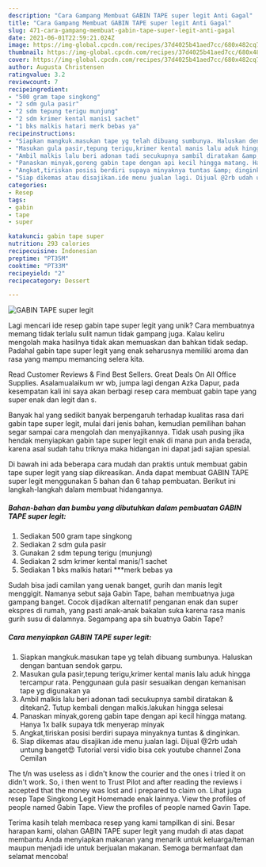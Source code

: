 ```yaml
---
description: "Cara Gampang Membuat GABIN TAPE super legit Anti Gagal"
title: "Cara Gampang Membuat GABIN TAPE super legit Anti Gagal"
slug: 471-cara-gampang-membuat-gabin-tape-super-legit-anti-gagal
date: 2021-06-01T22:59:21.024Z
image: https://img-global.cpcdn.com/recipes/37d4025b41aed7cc/680x482cq70/gabin-tape-super-legit-foto-resep-utama.jpg
thumbnail: https://img-global.cpcdn.com/recipes/37d4025b41aed7cc/680x482cq70/gabin-tape-super-legit-foto-resep-utama.jpg
cover: https://img-global.cpcdn.com/recipes/37d4025b41aed7cc/680x482cq70/gabin-tape-super-legit-foto-resep-utama.jpg
author: Augusta Christensen
ratingvalue: 3.2
reviewcount: 7
recipeingredient:
- "500 gram tape singkong"
- "2 sdm gula pasir"
- "2 sdm tepung terigu munjung"
- "2 sdm krimer kental manis1 sachet"
- "1 bks malkis hatari merk bebas ya"
recipeinstructions:
- "Siapkan mangkuk.masukan tape yg telah dibuang sumbunya. Haluskan dengan bantuan sendok garpu."
- "Masukan gula pasir,tepung terigu,krimer kental manis lalu aduk hingga tercampur rata. Penggunaan gula pasir sesuaikan dengan kemanisan tape yg digunakan ya"
- "Ambil malkis lalu beri adonan tadi secukupnya sambil diratakan &amp; ditekan2. Tutup kembali dengan malkis.lakukan hingga selesai"
- "Panaskan minyak,goreng gabin tape dengan api kecil hingga matang. Hanya 1x balik supaya tdk menyerap minyak"
- "Angkat,tiriskan posisi berdiri supaya minyaknya tuntas &amp; dinginkan."
- "Siap dikemas atau disajikan.ide menu jualan lagi. Dijual @2rb udah untung banget😍 Tutorial versi vidio bisa cek youtube channel Zona Cemilan"
categories:
- Resep
tags:
- gabin
- tape
- super

katakunci: gabin tape super 
nutrition: 293 calories
recipecuisine: Indonesian
preptime: "PT35M"
cooktime: "PT33M"
recipeyield: "2"
recipecategory: Dessert

---
```



![GABIN TAPE super legit](https://img-global.cpcdn.com/recipes/37d4025b41aed7cc/680x482cq70/gabin-tape-super-legit-foto-resep-utama.jpg)

Lagi mencari ide resep gabin tape super legit yang unik? Cara membuatnya memang tidak terlalu sulit namun tidak gampang juga. Kalau keliru mengolah maka hasilnya tidak akan memuaskan dan bahkan tidak sedap. Padahal gabin tape super legit yang enak seharusnya memiliki aroma dan rasa yang mampu memancing selera kita.

Read Customer Reviews &amp; Find Best Sellers. Great Deals On All Office Supplies. Asalamualaikum wr wb, jumpa lagi dengan Azka Dapur, pada kesempatan kali ini saya akan berbagi resep cara membuat gabin tape yang super enak dan legit dan s.

Banyak hal yang sedikit banyak berpengaruh terhadap kualitas rasa dari gabin tape super legit, mulai dari jenis bahan, kemudian pemilihan bahan segar sampai cara mengolah dan menyajikannya. Tidak usah pusing jika hendak menyiapkan gabin tape super legit enak di mana pun anda berada, karena asal sudah tahu triknya maka hidangan ini dapat jadi sajian spesial.


Di bawah ini ada beberapa cara mudah dan praktis untuk membuat gabin tape super legit yang siap dikreasikan. Anda dapat membuat GABIN TAPE super legit menggunakan 5 bahan dan 6 tahap pembuatan. Berikut ini langkah-langkah dalam membuat hidangannya.

<!--inarticleads1-->

##### Bahan-bahan dan bumbu yang dibutuhkan dalam pembuatan GABIN TAPE super legit:

1. Sediakan 500 gram tape singkong
1. Sediakan 2 sdm gula pasir
1. Gunakan 2 sdm tepung terigu (munjung)
1. Sediakan 2 sdm krimer kental manis/1 sachet
1. Sediakan 1 bks malkis hatari ***merk bebas ya


Sudah bisa jadi camilan yang uenak banget, gurih dan manis legit menggigit. Namanya sebut saja Gabin Tape, bahan membuatnya juga gampang banget. Cocok dijadikan alternatif penganan enak dan super ekspres di rumah, yang pasti anak-anak bakalan suka karena rasa manis gurih susu di dalamnya. Segampang apa sih buatnya Gabin Tape? 

<!--inarticleads2-->

##### Cara menyiapkan GABIN TAPE super legit:

1. Siapkan mangkuk.masukan tape yg telah dibuang sumbunya. Haluskan dengan bantuan sendok garpu.
1. Masukan gula pasir,tepung terigu,krimer kental manis lalu aduk hingga tercampur rata. Penggunaan gula pasir sesuaikan dengan kemanisan tape yg digunakan ya
1. Ambil malkis lalu beri adonan tadi secukupnya sambil diratakan &amp; ditekan2. Tutup kembali dengan malkis.lakukan hingga selesai
1. Panaskan minyak,goreng gabin tape dengan api kecil hingga matang. Hanya 1x balik supaya tdk menyerap minyak
1. Angkat,tiriskan posisi berdiri supaya minyaknya tuntas &amp; dinginkan.
1. Siap dikemas atau disajikan.ide menu jualan lagi. Dijual @2rb udah untung banget😍 Tutorial versi vidio bisa cek youtube channel Zona Cemilan


The t/n was useless as i didn&#39;t know the courier and the ones i tried it on didn&#39;t work. So, i then went to Trust Pilot and after reading the reviews i accepted that the money was lost and i prepared to claim on. Lihat juga resep Tape Singkong Legit Homemade enak lainnya. View the profiles of people named Gabin Tape. View the profiles of people named Gavin Tape. 

Terima kasih telah membaca resep yang kami tampilkan di sini. Besar harapan kami, olahan GABIN TAPE super legit yang mudah di atas dapat membantu Anda menyiapkan makanan yang menarik untuk keluarga/teman maupun menjadi ide untuk berjualan makanan. Semoga bermanfaat dan selamat mencoba!
